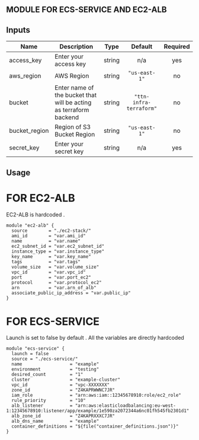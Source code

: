 
## MODULE FOR ECS-SERVICE AND EC2-ALB
## Inputs

| Name | Description | Type | Default | Required |
|------|-------------|:----:|:-----:|:-----:|
| access\_key | Enter your access key | string | n/a | yes |
| aws\_region | AWS Region | string | `"us-east-1"` | no |
| bucket | Enter name of the bucket that will be acting as terraform backend | string | `"ttn-infra-terraform"` | no |
| bucket\_region | Region of S3 Bucket Region | string | `"us-east-1"` | no |
| secret\_key | Enter your secret key | string | n/a | yes |



Usage
-----

# FOR EC2-ALB
EC2-ALB is hardcoded .
```
module "ec2-alb" {
  source        = "./ec2-stack/"
  ami_id        = "var.ami_id"
  name          = "var.name"
  ec2_subnet_id = "var.ec2_subnet_id"
  instance_type = "var.instance_type"
  key_name      = "var.key_name"
  tags          = "var.tags"
  volume_size   = "var.volume_size"
  vpc_id        = "var.vpc_id"
  port          = "var.port_ec2"
  protocol      = "var.protocol_ec2"
  arn           = "var.arn_of_alb"
  associate_public_ip_address = "var.public_ip"
}
```
# FOR ECS-SERVICE
Launch is set to false by default .
All the variables are directly hardcoded
```
module "ecs-service" {
  launch = false
  source = "./ecs-service/"
  name                  = "example"
  environment           = "testing"
  desired_count         = "1"
  cluster               = "example-cluster"
  vpc_id                = "vpc-XXXXXXX"
  zone_id               = "Z4KAPRWWNC7JR"
  iam_role              = "arn:aws:iam::12345678910:role/ec2_role"
  rule_priority         = "10"
  alb_listener          = "arn:aws:elasticloadbalancing:eu-west-1:12345678910:listener/app/example/1e590za2072344a6nc01fh545fb2301d1"
  alb_zone_id           = "Z4KAPRXXXC7JR"
  alb_dns_name          = "example"
  container_definitions = "${file("container_definitions.json")}"
}
```
